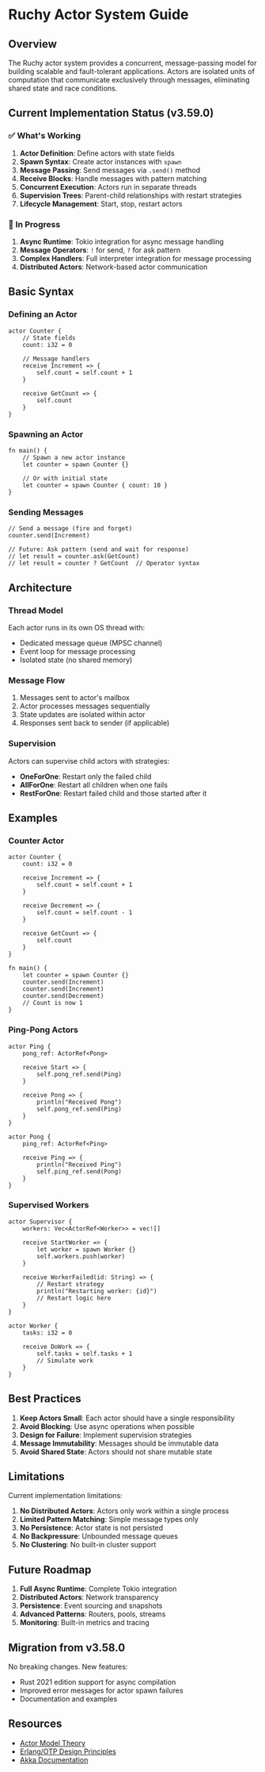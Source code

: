 # Ruchy Actor System Guide

## Overview

The Ruchy actor system provides a concurrent, message-passing model for building scalable and fault-tolerant applications. Actors are isolated units of computation that communicate exclusively through messages, eliminating shared state and race conditions.

## Current Implementation Status (v3.59.0)

### ✅ What's Working

1. **Actor Definition**: Define actors with state fields
2. **Spawn Syntax**: Create actor instances with `spawn`
3. **Message Passing**: Send messages via `.send()` method
4. **Receive Blocks**: Handle messages with pattern matching
5. **Concurrent Execution**: Actors run in separate threads
6. **Supervision Trees**: Parent-child relationships with restart strategies
7. **Lifecycle Management**: Start, stop, restart actors

### 🚧 In Progress

1. **Async Runtime**: Tokio integration for async message handling
2. **Message Operators**: `!` for send, `?` for ask pattern
3. **Complex Handlers**: Full interpreter integration for message processing
4. **Distributed Actors**: Network-based actor communication

## Basic Syntax

### Defining an Actor

```ruchy
actor Counter {
    // State fields
    count: i32 = 0

    // Message handlers
    receive Increment => {
        self.count = self.count + 1
    }

    receive GetCount => {
        self.count
    }
}
```

### Spawning an Actor

```ruchy
fn main() {
    // Spawn a new actor instance
    let counter = spawn Counter {}

    // Or with initial state
    let counter = spawn Counter { count: 10 }
}
```

### Sending Messages

```ruchy
// Send a message (fire and forget)
counter.send(Increment)

// Future: Ask pattern (send and wait for response)
// let result = counter.ask(GetCount)
// let result = counter ? GetCount  // Operator syntax
```

## Architecture

### Thread Model

Each actor runs in its own OS thread with:
- Dedicated message queue (MPSC channel)
- Event loop for message processing
- Isolated state (no shared memory)

### Message Flow

1. Messages sent to actor's mailbox
2. Actor processes messages sequentially
3. State updates are isolated within actor
4. Responses sent back to sender (if applicable)

### Supervision

Actors can supervise child actors with strategies:
- **OneForOne**: Restart only the failed child
- **AllForOne**: Restart all children when one fails
- **RestForOne**: Restart failed child and those started after it

## Examples

### Counter Actor

```ruchy
actor Counter {
    count: i32 = 0

    receive Increment => {
        self.count = self.count + 1
    }

    receive Decrement => {
        self.count = self.count - 1
    }

    receive GetCount => {
        self.count
    }
}

fn main() {
    let counter = spawn Counter {}
    counter.send(Increment)
    counter.send(Increment)
    counter.send(Decrement)
    // Count is now 1
}
```

### Ping-Pong Actors

```ruchy
actor Ping {
    pong_ref: ActorRef<Pong>

    receive Start => {
        self.pong_ref.send(Ping)
    }

    receive Pong => {
        println("Received Pong")
        self.pong_ref.send(Ping)
    }
}

actor Pong {
    ping_ref: ActorRef<Ping>

    receive Ping => {
        println("Received Ping")
        self.ping_ref.send(Pong)
    }
}
```

### Supervised Workers

```ruchy
actor Supervisor {
    workers: Vec<ActorRef<Worker>> = vec![]

    receive StartWorker => {
        let worker = spawn Worker {}
        self.workers.push(worker)
    }

    receive WorkerFailed(id: String) => {
        // Restart strategy
        println("Restarting worker: {id}")
        // Restart logic here
    }
}

actor Worker {
    tasks: i32 = 0

    receive DoWork => {
        self.tasks = self.tasks + 1
        // Simulate work
    }
}
```

## Best Practices

1. **Keep Actors Small**: Each actor should have a single responsibility
2. **Avoid Blocking**: Use async operations when possible
3. **Design for Failure**: Implement supervision strategies
4. **Message Immutability**: Messages should be immutable data
5. **Avoid Shared State**: Actors should not share mutable state

## Limitations

Current implementation limitations:

1. **No Distributed Actors**: Actors only work within a single process
2. **Limited Pattern Matching**: Simple message types only
3. **No Persistence**: Actor state is not persisted
4. **No Backpressure**: Unbounded message queues
5. **No Clustering**: No built-in cluster support

## Future Roadmap

1. **Full Async Runtime**: Complete Tokio integration
2. **Distributed Actors**: Network transparency
3. **Persistence**: Event sourcing and snapshots
4. **Advanced Patterns**: Routers, pools, streams
5. **Monitoring**: Built-in metrics and tracing

## Migration from v3.58.0

No breaking changes. New features:
- Rust 2021 edition support for async compilation
- Improved error messages for actor spawn failures
- Documentation and examples

## Resources

- [Actor Model Theory](https://en.wikipedia.org/wiki/Actor_model)
- [Erlang/OTP Design Principles](https://www.erlang.org/doc/design_principles/des_princ.html)
- [Akka Documentation](https://doc.akka.io/docs/akka/current/)